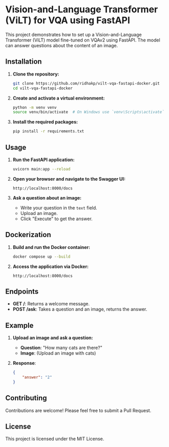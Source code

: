 # Vision-and-Language Transformer (ViLT) for VQA using FastAPI

This project demonstrates how to set up a Vision-and-Language Transformer (ViLT) model fine-tuned on VQAv2 using FastAPI. The model can answer questions about the content of an image.


## Installation

1. **Clone the repository:**

    ```bash
    git clone https://github.com/ridhakp/vilt-vqa-fastapi-docker.git
    cd vilt-vqa-fastapi-docker
    ```

2. **Create and activate a virtual environment:**

    ```bash
    python -m venv venv
    source venv/bin/activate  # On Windows use `venv\Scripts\activate`
    ```

3. **Install the required packages:**

    ```bash
    pip install -r requirements.txt
    ```

## Usage

1. **Run the FastAPI application:**

    ```bash
    uvicorn main:app --reload
    ```

2. **Open your browser and navigate to the Swagger UI:**

    ```
    http://localhost:8000/docs
    ```

3. **Ask a question about an image:**

    - Write your question in the `text` field.
    - Upload an image.
    - Click "Execute" to get the answer.

## Dockerization

1. **Build and run the Docker container:**

    ```bash
    docker compose up --build
    ```

2. **Access the application via Docker:**

    ```
    http://localhost:8000/docs
    ```

## Endpoints

- **GET /**: Returns a welcome message.
- **POST /ask**: Takes a question and an image, returns the answer.

## Example

1. **Upload an image and ask a question:**

    - **Question**: "How many cats are there?"
    - **Image**: (Upload an image with cats)

2. **Response**:

    ```json
    {
        "answer": "2"
    }
    ```

## Contributing

Contributions are welcome! Please feel free to submit a Pull Request.

## License

This project is licensed under the MIT License.
